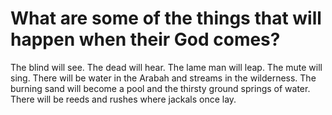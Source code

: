 # What are some of the things that will happen when their God comes?

The blind will see. The dead will hear. The lame man will leap. The mute will sing. There will be water in the Arabah and streams in the wilderness. The burning sand will become a pool and the thirsty ground springs of water. There will be reeds and rushes where jackals once lay.
